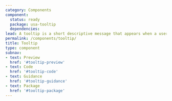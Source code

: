 ```yaml
---
category: Components
component:
  status: ready
  package: usa-tooltip
  dependencies:
lead: A tooltip is a short descriptive message that appears when a user hovers or focuses on an element.
permalink: /components/tooltip/
title: Tooltip
type: component
subnav:
- text: Preview
  href: '#tooltip-preview'
- text: Code
  href: '#tooltip-code'
- text: Guidance
  href: '#tooltip-guidance'
- text: Package
  href: '#tooltip-package'
---
```

